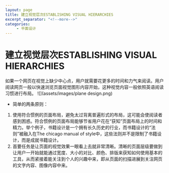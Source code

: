 ```yaml
---
layout: page
title: 建立视觉层次ESTABLISHING VISUAL HIERARCHIES
excerpt_separator: "<!--more-->"
categories:
     - 平面设计
---
```


<!--more-->
# 建立视觉层次ESTABLISHING VISUAL HIERARCHIES
如果一个网页在视觉上缺少中心点，用户就需要花更多的时间和力气来阅读。用户阅读网页一般以快速浏览页面视觉图形内容开始，这种视觉内容一般依照英语阅读习惯进行布局。
![](assets/images/plane design.png)


* 简单的两条原则：
1. 使用符合惯例的页面布局，避免太过背离普遍形式的布局，这可能会使阅读者感到困惑。符合惯例的页面布局能够节省用户花在“获知”页面布局上的时间和精力。举个例子，书籍设计是一个拥有长久历史的行业，而书籍设计的“法则”被融入在The chicago manual of style中，这些法则并不是限制了书籍设计，而是成就书籍设计。
2. 首要任务是让页面的视觉效果一眼看上去就非常清晰。清晰的页面层级要做到让用户一开始就能通过宽度、大小的对比、颜色、排版来获知如何使用基本的工具，从而紧接着能关注到个人的兴趣中来，即从页面的扫描进展到关注网页的文字内容、图像内容中来。
